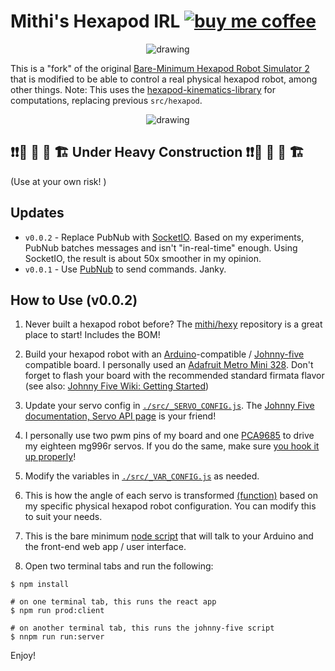 # Mithi's Hexapod IRL [![buy me coffee](https://img.shields.io/badge/Buy%20me%20-coffee!-orange.svg?logo=buy-me-a-coffee&color=795548)](https://ko-fi.com/minimithi)

<p align="center">
    <img src="https://user-images.githubusercontent.com/1670421/103467765-451a2180-4d8d-11eb-8f94-1a23201595b9.gif" alt="drawing" />
</p>

This is a "fork" of the original [Bare-Minimum Hexapod Robot Simulator 2](https://github.com/mithi/hexapod) that is modified to be able to control a real physical hexapod robot, among other things. Note: This uses the [hexapod-kinematics-library](https://github.com/mithi/hexapod-kinematics-library) for computations, replacing previous `src/hexapod`.

<p align="center">
    <img src="https://user-images.githubusercontent.com/1670421/103467849-46981980-4d8e-11eb-911e-7cb63282c0c2.gif" alt="drawing" />
</p>

## ❗❗🚜 🚧 👷 🏗️ Under Heavy Construction ❗❗🚜 🚧 👷 🏗️

(Use at your own risk! )

## Updates

-   `v0.0.2` - Replace PubNub with [SocketIO](http://socket.io/). Based on my experiments, PubNub batches messages and isn't "in-real-time" enough. Using SocketIO, the result is about 50x smoother in my opinion.
-   `v0.0.1` - Use [PubNub](https://www.pubnub.com/) to send commands. Janky.

## How to Use (v0.0.2)

1. Never built a hexapod robot before? The [mithi/hexy](https://github.com/mithi/hexy) repository is a great place to start! Includes the BOM!

2. Build your hexapod robot with an [Arduino](http://arduino.cc/)-compatible / [Johnny-five](http://johnny-five.io/) compatible board. I personally used an [Adafruit Metro Mini 328](https://www.adafruit.com/product/2590). Don't forget to flash your board with the recommended standard firmata flavor (see also: [Johnny Five Wiki: Getting Started](https://github.com/rwaldron/johnny-five/wiki/Getting-Started))

3. Update your servo config in [`./src/_SERVO_CONFIG.js`](./src/_SERVO_CONFIG.js). The [Johnny Five documentation, Servo API page](http://johnny-five.io/api/servo/) is your friend!

4. I personally use two pwm pins of my board and one [PCA9685](https://www.adafruit.com/product/815) to drive my eighteen mg996r servos. If you do the same, make sure [you hook it up properly](https://learn.adafruit.com/16-channel-pwm-servo-driver/hooking-it-up)!

5. Modify the variables in [`./src/_VAR_CONFIG.js`](./src/_SERVO_CONFIG.js) as needed.

6. This is how the angle of each servo is transformed [(function)](./src/_TRANSFORM.js) based on my specific physical hexapod robot configuration. You can modify this to suit your needs.

7. This is the bare minimum [node script](./src/_ROBOT_SERVER.js) that will talk to your Arduino and the front-end web app / user interface.

8. Open two terminal tabs and run the following:

```
$ npm install

# on one terminal tab, this runs the react app
$ npm run prod:client

# on another terminal tab, this runs the johnny-five script
$ nnpm run run:server
```

Enjoy!
